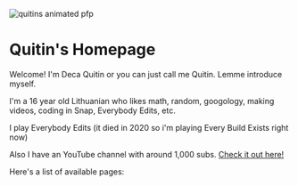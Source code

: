 ![quitins animated pfp](https://user-images.githubusercontent.com/53788234/140180668-75035a4d-c058-4398-9c4d-43cebae58db2.gif)
# Quitin's Homepage
Welcome! I'm Deca Quitin or you can just call me Quitin. Lemme introduce myself.

I'm a 16 year old Lithuanian who likes math, random, googology, making videos, coding in Snap, Everybody Edits, etc.

I play Everybody Edits (it died in 2020 so i'm playing Every Build Exists right now)

Also I have an YouTube channel with around 1,000 subs. [Check it out here!](https://www.youtube.com/DecaQuitinEE)

Here's a list of available pages:

